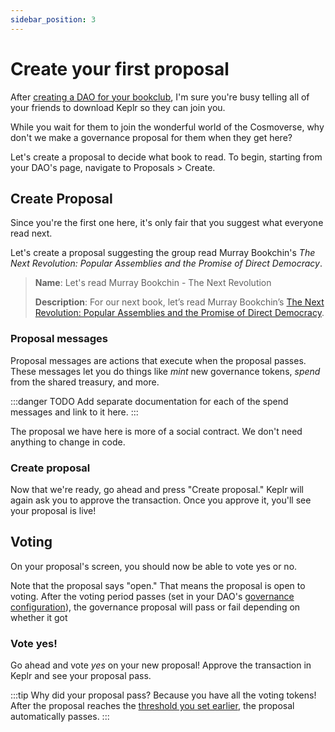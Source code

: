```yaml
---
sidebar_position: 3
---
```


# Create your first proposal

After [creating a DAO for your bookclub](./create-a-dao),
I'm sure you're busy telling all of your friends to download Keplr so they can join you.

While you wait for them to join the wonderful world of the Cosmoverse, why don't we make a governance proposal for them when they get here? 

Let's create a proposal to decide what book to read. To begin, starting from your DAO's page, navigate to Proposals > Create.

## Create Proposal

Since you're the first one here, it's only fair that you suggest what everyone read next.

Let's create a proposal suggesting the group read Murray Bookchin's *The Next Revolution: Popular Assemblies and the Promise of Direct Democracy*.

> **Name**: Let's read Murray Bookchin - The Next Revolution
>
> **Description**: For our next book, let’s read Murray Bookchin’s [The Next Revolution: Popular Assemblies and the Promise of Direct Democracy](https://libcom.org/files/Murray%20Bookchin-The%20Next%20Revolution.%20Popular%20Assemblies%20and%20the%20Promise%20of%20Direct%20Democracy-Verso%20(2015).pdf).

### Proposal messages

Proposal messages are actions that execute when the proposal passes. These messages let you do things like *mint* new governance tokens, *spend* from the shared treasury, and more. 

:::danger TODO
Add separate documentation for each of the spend messages and link to it here.
:::

The proposal we have here is more of a social contract. We don't need anything to change in code. 

### Create proposal

Now that we're ready, go ahead and press "Create proposal." Keplr will again ask you to approve the transaction. Once you approve it, you'll see your proposal is live!

## Voting

On your proposal's screen, you should now be able to vote yes or no.

Note that the proposal says "open." That means the proposal is open to voting. After the voting period passes (set in your DAO's [governance configuration](./create-a-dao.md#voting-config)), the governance proposal will pass or fail depending on whether it got

### Vote yes!

Go ahead and vote *yes* on your new proposal! Approve the transaction in Keplr and see your proposal pass.

:::tip
Why did your proposal pass? Because you have all the voting tokens! After the proposal reaches the [threshold you set earlier](./create-a-dao.md#voting-config), the proposal automatically passes.
:::
